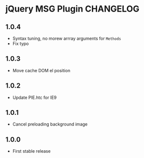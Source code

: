 # jQuery MSG Plugin CHANGELOG

## 1.0.4

* Syntax tuning, no morew arrray arguments for `Methods`
* Fix typo



## 1.0.3

* Move cache DOM el position



## 1.0.2

* Update PIE.htc for IE9



## 1.0.1

* Cancel preloading background image



## 1.0.0

* First stable release